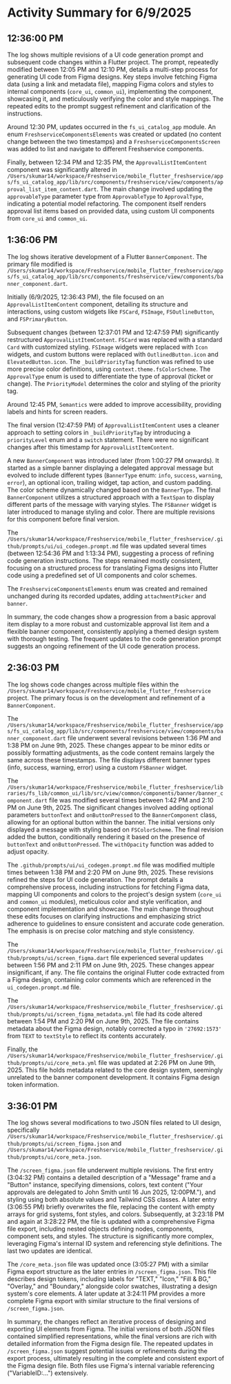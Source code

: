# Activity Summary for 6/9/2025

## 12:36:00 PM
The log shows multiple revisions of a UI code generation prompt and subsequent code changes within a Flutter project.  The prompt, repeatedly modified between 12:05 PM and 12:10 PM, details a multi-step process for generating UI code from Figma designs.  Key steps involve fetching Figma data (using a link and metadata file), mapping Figma colors and styles to internal components (`core_ui`, `common_ui`), implementing the component, showcasing it, and meticulously verifying the color and style mappings.  The repeated edits to the prompt suggest refinement and clarification of the instructions.

Around 12:30 PM, updates occurred in the `fs_ui_catalog_app` module.  An enum `FreshserviceComponentsElements` was created or updated (no content change between the two timestamps) and a `FreshserviceComponentsScreen` was added to list and navigate to different Freshservice components.

Finally, between 12:34 PM and 12:35 PM, the `ApprovalListItemContent` component was significantly altered in `/Users/skumar14/workspace/Freshservice/mobile_flutter_freshservice/apps/fs_ui_catalog_app/lib/src/components/freshservice/view/components/approval_list_item_content.dart`. The main change involved updating the `approvableType` parameter type from `ApprovableType` to `ApprovalType`, indicating a potential model refactoring.  The component itself renders approval list items based on provided data, using custom UI components from `core_ui` and `common_ui`.


## 1:36:06 PM
The log shows iterative development of a Flutter `BannerComponent`.  The primary file modified is `/Users/skumar14/workspace/Freshservice/mobile_flutter_freshservice/apps/fs_ui_catalog_app/lib/src/components/freshservice/view/components/banner_component.dart`.

Initially (6/9/2025, 12:36:43 PM), the file focused on an `ApprovalListItemContent` component, detailing its structure and interactions, using custom widgets like `FSCard`, `FSImage`, `FSOutlineButton`, and `FSPrimaryButton`.

Subsequent changes (between 12:37:01 PM and 12:47:59 PM) significantly restructured `ApprovalListItemContent`.  `FSCard` was replaced with a standard `Card` with customized styling.  `FSImage` widgets were replaced with `Icon` widgets,  and custom buttons were replaced with `OutlinedButton.icon` and `ElevatedButton.icon`.  The `_buildPriorityTag` function was refined to use more precise color definitions, using `context.theme.fsColorScheme`. The `ApprovalType` enum is used to differentiate the type of approval (ticket or change). The `PriorityModel` determines the color and styling of the priority tag.

Around 12:45 PM,  `Semantics` were added to improve accessibility, providing labels and hints for screen readers.

The final version (12:47:59 PM) of `ApprovalListItemContent` uses a cleaner approach to setting colors in `_buildPriorityTag` by introducing a `priorityLevel` enum and a `switch` statement.  There were no significant changes after this timestamp for `ApprovalListItemContent`.

A new `BannerComponent` was introduced later (from 1:00:27 PM onwards).   It started as a simple banner displaying a delegated approval message but evolved to include different types (`BannerType` enum: `info`, `success`, `warning`, `error`), an optional icon, trailing widget, tap action, and custom padding.  The color scheme dynamically changed based on the `BannerType`. The final `BannerComponent` utilizes a structured approach with a `TextSpan` to display different parts of the message with varying styles. The `FSBanner` widget is later introduced to manage styling and color. There are multiple revisions for this component before final version.

The `/Users/skumar14/workspace/Freshservice/mobile_flutter_freshservice/.github/prompts/ui/ui_codegen.prompt.md` file was updated several times (between 12:54:36 PM and 1:13:34 PM), suggesting a process of refining code generation instructions.  The steps remained mostly consistent, focusing on a structured process for translating Figma designs into Flutter code using a predefined set of UI components and color schemes.

The `FreshserviceComponentsElements` enum was created and remained unchanged during its recorded updates, adding `attachmentPicker` and `banner`.


In summary, the code changes show a progression from a basic approval item display to a more robust and customizable approval list item and a flexible banner component, consistently applying a themed design system with thorough testing.  The frequent updates to the code generation prompt suggests an ongoing refinement of the UI code generation process.


## 2:36:03 PM
The log shows code changes across multiple files within the `/Users/skumar14/workspace/Freshservice/mobile_flutter_freshservice` project.  The primary focus is on the development and refinement of a `BannerComponent`.

The `/Users/skumar14/workspace/Freshservice/mobile_flutter_freshservice/apps/fs_ui_catalog_app/lib/src/components/freshservice/view/components/banner_component.dart` file underwent several revisions between 1:36 PM and 1:38 PM on June 9th, 2025.  These changes appear to be minor edits or possibly formatting adjustments, as the code content remains largely the same across these timestamps. The file displays different banner types (info, success, warning, error) using a custom `FSBanner` widget.


The `/Users/skumar14/workspace/Freshservice/mobile_flutter_freshservice/libraries/fs_lib/common_ui/lib/src/view/common/components/banner/banner_component.dart` file was modified several times between 1:42 PM and 2:10 PM on June 9th, 2025.  The significant changes involved adding optional parameters `buttonText` and `onButtonPressed` to the `BannerComponent` class, allowing for an optional button within the banner.  The initial versions only displayed a message with styling based on `FSColorScheme`.  The final revision added the button, conditionally rendering it based on the presence of `buttonText` and `onButtonPressed`. The `withOpacity` function was added to adjust opacity.



The `.github/prompts/ui/ui_codegen.prompt.md` file was modified multiple times between 1:38 PM and 2:20 PM on June 9th, 2025. These revisions refined the steps for UI code generation.  The prompt details a comprehensive process, including instructions for fetching Figma data, mapping UI components and colors to the project's design system (`core_ui` and `common_ui` modules), meticulous color and style verification, and component implementation and showcase. The main change throughout these edits focuses on clarifying instructions and emphasizing strict adherence to guidelines to ensure consistent and accurate code generation.  The emphasis is on precise color matching and style consistency.

The `/Users/skumar14/workspace/Freshservice/mobile_flutter_freshservice/.github/prompts/ui/screen_figma.dart` file experienced several updates between 1:56 PM and 2:11 PM on June 9th, 2025.  These changes appear insignificant, if any.  The file contains the original Flutter code extracted from a Figma design, containing color comments which are referenced in the `ui_codegen.prompt.md` file.


The `/Users/skumar14/workspace/Freshservice/mobile_flutter_freshservice/.github/prompts/ui/screen_figma_metadata.yml` file had its code altered between 1:54 PM and 2:20 PM on June 9th, 2025.  The file contains metadata about the Figma design, notably corrected a typo in `'27692:1573'` from `TEXT` to `textStyle` to reflect its contents accurately.


Finally, the `/Users/skumar14/workspace/Freshservice/mobile_flutter_freshservice/.github/prompts/ui/core_meta.yml` file was updated at 2:26 PM on June 9th, 2025. This file holds metadata related to the core design system, seemingly unrelated to the banner component development.  It contains Figma design token information.


## 3:36:01 PM
The log shows several modifications to two JSON files related to UI design, specifically `/Users/skumar14/workspace/Freshservice/mobile_flutter_freshservice/.github/prompts/ui/screen_figma.json` and `/Users/skumar14/workspace/Freshservice/mobile_flutter_freshservice/.github/prompts/ui/core_meta.json`.


The `/screen_figma.json` file underwent multiple revisions.  The first entry (3:04:32 PM) contains a detailed description of a "Message" frame and a "Button" instance, specifying dimensions, colors, text content ("Your approvals are delegated to John Smith until 16 Jun 2025, 12:00PM."), and styling using both absolute values and Tailwind CSS classes. A later entry (3:06:55 PM) briefly overwrites the file, replacing the content with empty arrays for grid systems, font styles, and colors.  Subsequently, at 3:23:18 PM and again at 3:28:22 PM, the file is updated with a comprehensive Figma file export, including nested objects defining nodes, components, component sets, and styles.  The structure is significantly more complex, leveraging Figma's internal ID system and referencing style definitions.  The last two updates are identical.

The `/core_meta.json` file was updated once (3:05:27 PM) with a similar Figma export structure as the later entries in `/screen_figma.json`. This file describes design tokens, including labels for "TEXT," "Icon," "Fill & BG," "Overlay," and "Boundary," alongside color swatches, illustrating a design system's core elements.  A later update at 3:24:11 PM provides a more complete Figma export with  similar structure to the final versions of `/screen_figma.json`.

In summary, the changes reflect an iterative process of designing and exporting UI elements from Figma.  The initial versions of both JSON files contained simplified representations, while the final versions are rich with detailed information from the Figma design file.  The repeated updates in `/screen_figma.json` suggest potential issues or refinements during the export process, ultimately resulting in the complete and consistent export of the Figma design file.  Both files use Figma's internal variable referencing ("VariableID:...") extensively.
